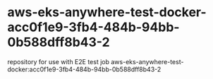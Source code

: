 # aws-eks-anywhere-test-docker-acc0f1e9-3fb4-484b-94bb-0b588dff8b43-2
repository for use with E2E test job aws-eks-anywhere-test-docker:acc0f1e9-3fb4-484b-94bb-0b588dff8b43-2
